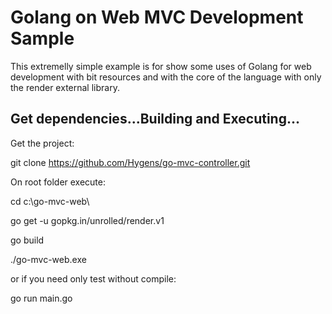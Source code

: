 # Golang on Web MVC Development Sample

This extremelly simple example is for show some uses of Golang for web development with 
bit resources and with the core of the language with only the render external library.

## Get dependencies...Building and Executing...

Get the project:

git clone https://github.com/Hygens/go-mvc-controller.git

On root folder execute:

cd c:\go-mvc-web\

go get -u gopkg.in/unrolled/render.v1

go build 

./go-mvc-web.exe

or if you need only test without compile:

go run main.go

